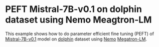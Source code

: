 # PEFT Mistral-7B-v0.1 on dolphin dataset using Nemo Meagtron-LM

This example shows how to do parameter efficient fine tuning (PEFT) of [Mistral-7B-v0.1](https://huggingface.co/mistralai/Mistral-7B-v0.1/commits/main) model on [dolphin](https://huggingface.co/datasets/cognitivecomputations/dolphin) dataset using [Nemo](https://github.com/NVIDIA/NeMo) [Megatron-LM](https://github.com/NVIDIA/Megatron-LM). 